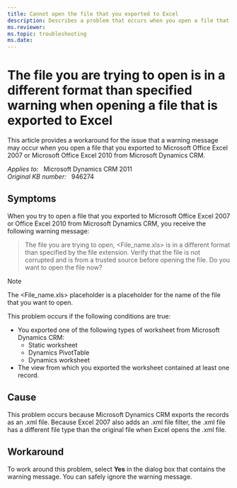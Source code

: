 ```yaml
---
title: Cannot open the file that you exported to Excel
description: Describes a problem that occurs when you open a file that you export from Microsoft Dynamics CRM to Excel 2007. A workaround is provided.
ms.reviewer: 
ms.topic: troubleshooting
ms.date: 
---
```

# The file you are trying to open is in a different format than specified warning when opening a file that is exported to Excel

This article provides a workaround for the issue that a warning message may occur when you open a file that you exported to Microsoft Office Excel 2007 or Microsoft Office Excel 2010 from Microsoft Dynamics CRM.

_Applies to:_ &nbsp; Microsoft Dynamics CRM 2011  
_Original KB number:_ &nbsp; 946274

## Symptoms

When you try to open a file that you exported to Microsoft Office Excel 2007 or Office Excel 2010 from Microsoft Dynamics CRM, you receive the following warning message:

> The file you are trying to open, <File_name.xls> is in a different format than specified by the file extension. Verify that the file is not corrupted and is from a trusted source before opening the file. Do you want to open the file now?

> [!NOTE]
> The <File_name.xls> placeholder is a placeholder for the name of the file that you want to open.

This problem occurs if the following conditions are true:

- You exported one of the following types of worksheet from Microsoft Dynamics CRM:
  - Static worksheet
  - Dynamics PivotTable
  - Dynamics worksheet
- The view from which you exported the worksheet contained at least one record.

## Cause

This problem occurs because Microsoft Dynamics CRM exports the records as an .xml file. Because Excel 2007 also adds an .xml file filter, the .xml file has a different file type than the original file when Excel opens the .xml file.

## Workaround

To work around this problem, select **Yes** in the dialog box that contains the warning message. You can safely ignore the warning message.
